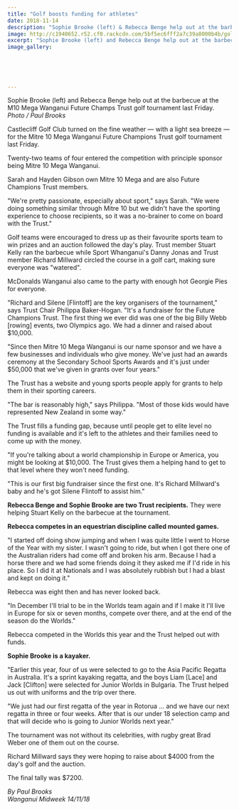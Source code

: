 ```yaml
---
title: "Golf boosts funding for athletes"
date: 2018-11-14
description: "Sophie Brooke (left) & Rebecca Benge help out at the barbecue M10 Mega Wanganui Future Champs Trust golf tournament..."
image: http://c1940652.r52.cf0.rackcdn.com/5bf5ec6fff2a7c39a8000b4b/golf-boosts-funding-320-sophie-brooke--reb-benge-midweek-14-nov.jpg
excerpt: "Sophie Brooke (left) and Rebecca Benge help out at the barbecue at the M10 Mega Wanganui Future Champs Trust golf tournament last Friday."
image_gallery:
    
    
    
    
    
---
```


<p><span>Sophie Brooke (left) and Rebecca Benge help out at the barbecue at the M10 Mega Wanganui Future Champs Trust golf tournament last Friday.<br /><em>Photo / Paul Brooks</em></span></p>
<p class="element element-paragraph">Castlecliff Golf Club turned on the fine weather &mdash; with a light sea breeze &mdash; for the Mitre 10 Mega Wanganui Future Champions Trust golf tournament last Friday.</p>
<p class="element element-paragraph">Twenty-two teams of four entered the competition with principle sponsor being Mitre 10 Mega Wanganui.</p>
<p class="element element-paragraph">Sarah and Hayden Gibson own Mitre 10 Mega and are also Future Champions Trust members.</p>
<p class="element element-paragraph">"We're pretty passionate, especially about sport," says Sarah. "We were doing something similar through Mitre 10 but we didn't have the sporting experience to choose recipients, so it was a no-brainer to come on board with the Trust."</p>
<p class="element element-paragraph">Golf teams were encouraged to dress up as their favourite sports team to win prizes and an auction followed the day's play. Trust member Stuart Kelly ran the barbecue while Sport Whanganui's Danny Jonas and Trust member Richard Millward circled the course in a golf cart, making sure everyone was "watered".</p>
<p class="element element-paragraph">McDonalds Wanganui also came to the party with enough hot Georgie Pies for everyone.</p>
<p class="element element-paragraph">"Richard and Silene [Flintoff] are the key organisers of the tournament," says Trust Chair Philippa Baker-Hogan. "It's a fundraiser for the Future Champions Trust. The first thing we ever did was one of the big Billy Webb [rowing] events, two Olympics ago. We had a dinner and raised about $10,000.</p>
<p class="element element-paragraph">"Since then Mitre 10 Mega Wanganui is our name sponsor and we have a few businesses and individuals who give money. We've just had an awards ceremony at the Secondary School Sports Awards and it's just under $50,000 that we've given in grants over four years."</p>
<p class="element element-paragraph">The Trust has a website and young sports people apply for grants to help them in their sporting careers.</p>
<p class="element element-paragraph">"The bar is reasonably high," says Philippa. "Most of those kids would have represented New Zealand in some way."</p>
<p class="element element-paragraph">The Trust fills a funding gap, because until people get to elite level no funding is available and it's left to the athletes and their families need to come up with the money.</p>
<p class="element element-paragraph">"If you're talking about a world championship in Europe or America, you might be looking at $10,000. The Trust gives them a helping hand to get to that level where they won't need funding.</p>
<p class="element element-paragraph">"This is our first big fundraiser since the first one. It's Richard Millward's baby and he's got Silene Flintoff to assist him."</p>
<p class="element element-paragraph"><strong>Rebecca Benge and Sophie Brooke are two Trust recipients.</strong> They were helping Stuart Kelly on the barbecue at the tournament.</p>
<p class="element element-paragraph"><strong>Rebecca competes in an equestrian discipline called mounted games.</strong></p>
<p class="element element-paragraph">"I started off doing show jumping and when I was quite little I went to Horse of the Year with my sister. I wasn't going to ride, but when I got there one of the Australian riders had come off and broken his arm. Because I had a horse there and we had some friends doing it they asked me if I'd ride in his place. So I did it at Nationals and I was absolutely rubbish but I had a blast and kept on doing it."</p>
<p class="element element-paragraph">Rebecca was eight then and has never looked back.</p>
<p>"In December I'll trial to be in the Worlds team again and if I make it I'll live in Europe for six or seven months, compete over there, and at the end of the season do the Worlds."</p>
<p>Rebecca competed in the Worlds this year and the Trust helped out with funds.</p>
<p><strong>Sophie Brooke is a kayaker.</strong></p>
<p>"Earlier this year, four of us were selected to go to the Asia Pacific Regatta in Australia. It's a sprint kayaking regatta, and the boys Liam [Lace] and Jack [Clifton] were selected for Junior Worlds in Bulgaria. The Trust helped us out with uniforms and the trip over there.</p>
<p>"We just had our first regatta of the year in Rotorua &hellip; and we have our next regatta in three or four weeks. After that is our under 18 selection camp and that will decide who is going to Junior Worlds next year."</p>
<p class="element element-paragraph">The tournament was not without its celebrities, with rugby great Brad Weber one of them out on the course.</p>
<p class="element element-paragraph">Richard Millward says they were hoping to raise about $4000 from the day's golf and the auction.</p>
<p class="element element-paragraph">The final tally was $7200.</p>
<p><span><em>By Paul Brooks<br />Wanganui Midweek 14/11/18</em></span></p>

